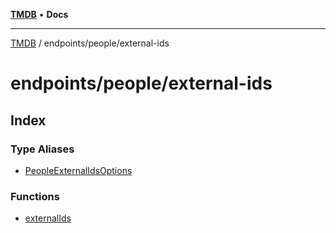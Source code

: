 [**TMDB**](../../../README.md) • **Docs**

***

[TMDB](../../../README.md) / endpoints/people/external-ids

# endpoints/people/external-ids

## Index

### Type Aliases

- [PeopleExternalIdsOptions](type-aliases/PeopleExternalIdsOptions.md)

### Functions

- [externalIds](functions/externalIds.md)
